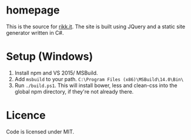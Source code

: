 # homepage

This is the source for [rikk.it](http://rikk.it). The site is built using JQuery and a static site generator written in C#.

# Setup (Windows)

1. Install npm and VS 2015/ MSBuild.
1. Add ```msbuild``` to your path. ```C:\Program Files (x86)\MSBuild\14.0\Bin\```
1. Run ```./build.ps1```. This will install bower, less and clean-css into the global npm directory, if they're not already there.

# Licence

Code is licensed under MIT.